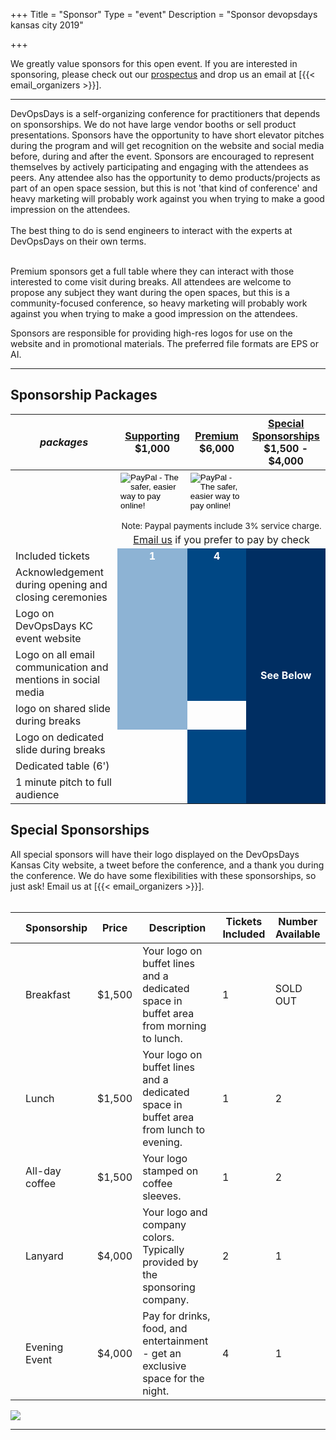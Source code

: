 +++
Title = "Sponsor"
Type = "event"
Description = "Sponsor devopsdays kansas city 2019"


+++

<div class = "row">
<div class = "col-md-8 col-sm-12">
We greatly value sponsors for this open event.  If you are interested in sponsoring, please check out our <a href="/events/2019-kansas-city/2019-kansas-city-prospectus.pdf">prospectus</a> and drop us an email at [{{< email_organizers >}}].

<hr>
DevOpsDays is a self-organizing conference for practitioners that
depends on sponsorships. We do not have large vendor booths or sell product
presentations. Sponsors have the opportunity to have short elevator
pitches during the program and will get recognition on the website
and social media before, during and after the event. Sponsors are
encouraged to represent themselves by actively participating and
engaging with the attendees as peers. Any attendee also has the
opportunity to demo products/projects as part of an open space
session, but this is not 'that kind of conference' and heavy
marketing will probably work against you when trying to make a good
impression on the attendees.
<br><br>
The best thing to do is send engineers to interact with the experts at
DevOpsDays on their own terms.
<br><br>
<p>
Premium sponsors get a full table where they can interact with those interested
to come visit during breaks. All attendees are welcome to propose any subject
they want during the open spaces, but this is a community-focused conference,
so heavy marketing will probably work against you when trying to make a good
impression on the attendees.

Sponsors are responsible for providing high-res logos for use on the website and
in promotional materials. The preferred file formats are EPS or AI.
<hr/>
<h2>Sponsorship Packages</h2>
<div class = "row">
<div class = "col-sm-12">
  <table class = "table table-bordered table-responsive">
  <thead>
    <tr>
      <th><i>packages</i></th>
      <th><center><b><u><a href="https://www.paypal.com/cgi-bin/webscr?cmd=_s-xclick&hosted_button_id=5LCE8CR2ZUH8J">Supporting</a></u></b></center><center><b>$1,000</b></center></th>
      <th><center><b><u><a href="https://www.paypal.com/cgi-bin/webscr?cmd=_s-xclick&hosted_button_id=KUJUTPDCQ3MXS">Premium</a></u></b></center><center><b>$6,000</b></center></th>
      <th><center><b><u><a href="#special">Special Sponsorships</a></u></b></center><center><b>$1,500 - $4,000</b></center></th>
    </tr>
    </thead>
    <tbody>
    <tr>
      <td style="border-bottom: 0; border-top: 0;"></td>
      <td style="padding: 4px 5px 0px 5px;">
        <!-- Supporting Paypal button  -->
        <form action="https://www.paypal.com/cgi-bin/webscr" method="post" target="_top">
          <input type="hidden" name="cmd" value="_s-xclick">
          <input type="hidden" name="hosted_button_id" value="5LCE8CR2ZUH8J">
          <input type="image" src="https://www.paypalobjects.com/en_US/i/btn/btn_paynow_LG.gif" border="0" name="submit" alt="PayPal - The safer, easier way to pay online!">
          <img alt="" border="0" src="https://www.paypalobjects.com/en_US/i/scr/pixel.gif" width="1" height="1">
        </form>
      </td>
      <td style="padding: 4px 5px 0px 5px;">
        <!-- Premium Paypal button  -->
        <form action="https://www.paypal.com/cgi-bin/webscr" method="post" target="_top">
          <input type="hidden" name="cmd" value="_s-xclick">
          <input type="hidden" name="hosted_button_id" value="KUJUTPDCQ3MXS">
          <input type="image" src="https://www.paypalobjects.com/en_US/i/btn/btn_paynow_LG.gif" border="0" name="submit" alt="PayPal - The safer, easier way to pay online!">
          <img alt="" border="0" src="https://www.paypalobjects.com/en_US/i/scr/pixel.gif" width="1" height="1">
        </form>
      </td>
      <td style="padding: 4px 5px 0px 5px;">
          <center>      </td>
    </tr>
    <tr>
      <td style="border-bottom: 0; border-top: 0;"></td>
      <td colspan="4" style="padding: 0px 0px 0px 0;"><center><small>Note: Paypal payments include 3% service charge.</small></center></td>
    </tr>
    <tr>
      <td style="border-bottom: 0; border-top: 0;"></td>
      <td colspan="4" style="padding: 4px 0px 4px 0;text-align: center;"><a href="mailto:organizers-kansas-city-2019@devopsdays.org?subject=DevOpsDays%20Kansas%20City%202019%20Sponsorship">Email us</a> if you prefer to pay by check</td>
    </tr>
    <tr>
      <td>Included tickets</td>
      <td bgcolor="8DB3D4"><center><strong style="color:white;">1</strong></center></td>
      <td bgcolor="004784"><center><strong style="color:white;">4</strong></center></td>
      <td rowspan=9 bgcolor="002E62" style="text-align:center;vertical-align:middle;"><strong style="color:white;">See Below</strong></td>
    </tr>
    <tr>
      <td>Acknowledgement during opening and closing ceremonies</td>
      <td bgcolor="8DB3D4">&nbsp;</td>
      <td bgcolor="004784">&nbsp;</td>
    </tr>
    <tr>
      <td>Logo on DevOpsDays KC event website</td>
      <td bgcolor="8DB3D4">&nbsp;</td>
      <td bgcolor="004784">&nbsp;</td>
    </tr>
    <tr>
      <td>Logo on all email communication and mentions in social media</td>
      <td bgcolor="8DB3D4">&nbsp;</td>
      <td bgcolor="004784">&nbsp;</td>
    </tr>
    <tr>
      <td>logo on shared slide during breaks</td>
      <td bgcolor="8DB3D4">&nbsp;</td>
      <td>&nbsp;</td>
    </tr>
    <tr>
    <tr>
      <td>Logo on dedicated slide during breaks</td>
      <td>&nbsp;</td>
      <td bgcolor="004784">&nbsp;</td>
    </tr>
    <tr>
      <td>Dedicated table (6')</td>
      <td>&nbsp;</td>
      <td bgcolor="004784">&nbsp;</td>
    </tr>
    <tr>
      <td>1 minute pitch to full audience </td>
      <td>&nbsp;</td>
      <td bgcolor="004784">&nbsp;</td>
    </tr>
    </tbody>
  </table>

<h2><a id="special">Special Sponsorships</a></h2>

All special sponsors will have their logo displayed on the DevOpsDays Kansas City website, a tweet before the conference, and a thank you during the conference. We do have some flexibilities with these sponsorships, so just ask! Email us at [{{< email_organizers >}}].
<br/><br/>

<table class = "table table-bordered table-responsive">
  <thead>
    <tr>
      <th scope="col"></th>
      <th scope="col">Sponsorship</th>
      <th scope="col">Price</th>
      <th scope="col">Description</th>
      <th scope="col">Tickets Included</th>
      <th scope="col">Number Available</th>
    </tr>
  </thead>
  <tbody>
    <tr>
      <td align="center"><i class="fa fa-cutlery fa-4x"></i></td>
      <td>Breakfast</td>
      <td>$1,500</td>
      <td>Your logo on buffet lines and a dedicated space in buffet area from morning to lunch.</td>
      <td>1</td>
      <td>SOLD OUT</td>
    </tr>
    <tr>
      <td align="center"><i class="fa fa-cutlery fa-4x"></i></td>
      <td>Lunch</td>
      <td>$1,500</td>
      <td>Your logo on buffet lines and a dedicated space in buffet area from lunch to evening.</td>
      <td>1</td>
      <td>2</td>
    </tr>
    <tr>
      <td align="center"><i class="fa fa-coffee fa-4x"></i></td>
      <td>All-day coffee</td>
      <td>$1,500</td>
      <td>Your logo stamped on coffee sleeves.</td>
      <td>1</td>
      <td>2</td>
    </tr>
    <tr>
      <td align="center"><i class="fa fa-id-badge fa-4x"></i></td>
      <td>Lanyard</td>
      <td>$4,000</td>
      <td>Your logo and company colors. Typically provided by the sponsoring company.</td>
      <td>2</td>
      <td>1</td>
    </tr>
    <tr>
      <td align="center"><i class="fa fa-music fa-4x"></i></td>
      <td>Evening Event</td>
      <td>$4,000</td>
      <td>Pay for drinks, food, and entertainment - get an exclusive space for the night.</td>
      <td>4</td>
      <td>1</td>
    </tr>
  </tbody>
</table>

<!--
<br>
<br>
<table border=1 cellspacing=1>
  <tr>
    <th><i>Sponsor FAQ</i></th>
    <th><center><b>Answers to questions frequently asked by sponsors&nbsp;&nbsp;&nbsp;&nbsp;&nbsp;&nbsp;&nbsp;&nbsp;&nbsp;&nbsp;&nbsp;&nbsp;&nbsp;&nbsp;&nbsp;&nbsp;&nbsp;&nbsp;&nbsp;&nbsp;&nbsp;&nbsp;&nbsp;&nbsp;&nbsp;&nbsp;&nbsp;&nbsp;&nbsp;&nbsp;&nbsp;&nbsp;&nbsp;&nbsp;&nbsp;&nbsp;&nbsp;&nbsp;&nbsp;&nbsp;&nbsp;&nbsp;&nbsp;&nbsp;&nbsp;&nbsp;&nbsp;&nbsp;&nbsp;</center></b></th>
    <th></th>
  </tr>
<tr><td>What dates/times can we set up and tear down?</td><td></td></tr>
<tr><td>How do we ship to the venue?</td><td></td></tr>
<tr><td>How do we ship from the venue?</td><td></td></tr>
<tr><td>Whom should we send?</td><td></td></tr>
<tr><td>What should we expect regarding electricity? (how much, any fees, etc)</td><td></td></tr>
<tr><td>What should we expect regarding WiFi? (how much, any fees, etc)</td><td></td></tr>
<tr><td>How do we order additional A/V equipment?</td><td></td></tr>
<tr><td>Additional important details</td><td></td></tr>
</table>
</div>
-->
</div>
</div>
</div>
<div class = "col-md-4 col-sm-12">
<a href = "/events/2019-kansas-city/2019-kansas-city-prospectus.pdf"><img src = "/events/2019-kansas-city/2019-kansas-city-prospectus.png" class="img-fluid""></a>
</div>
</div>

<hr/>
